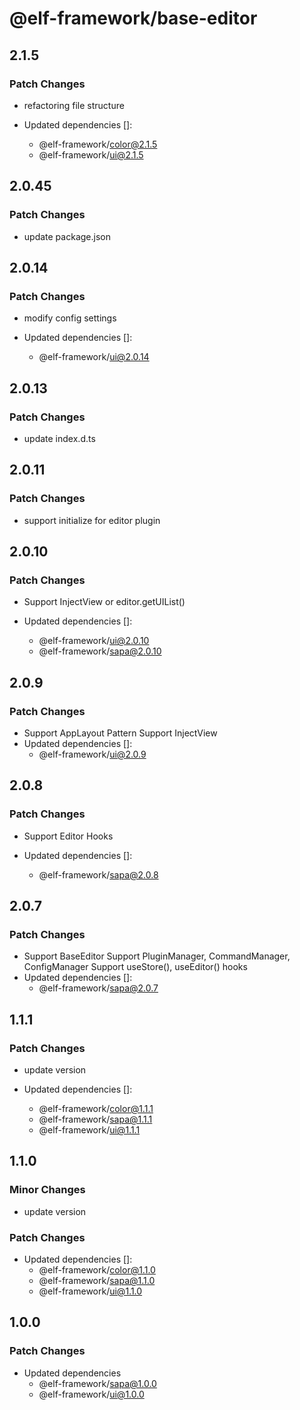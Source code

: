 # @elf-framework/base-editor

## 2.1.5

### Patch Changes

- refactoring file structure

- Updated dependencies []:
  - @elf-framework/color@2.1.5
  - @elf-framework/ui@2.1.5

## 2.0.45

### Patch Changes

- update package.json

## 2.0.14

### Patch Changes

- modify config settings

- Updated dependencies []:
  - @elf-framework/ui@2.0.14

## 2.0.13

### Patch Changes

- update index.d.ts

## 2.0.11

### Patch Changes

- support initialize for editor plugin

## 2.0.10

### Patch Changes

- Support InjectView or editor.getUIList()

- Updated dependencies []:
  - @elf-framework/ui@2.0.10
  - @elf-framework/sapa@2.0.10

## 2.0.9

### Patch Changes

- Support AppLayout Pattern
  Support InjectView
- Updated dependencies []:
  - @elf-framework/ui@2.0.9

## 2.0.8

### Patch Changes

- Support Editor Hooks

- Updated dependencies []:
  - @elf-framework/sapa@2.0.8

## 2.0.7

### Patch Changes

- Support BaseEditor
  Support PluginManager, CommandManager, ConfigManager
  Support useStore(), useEditor() hooks
- Updated dependencies []:
  - @elf-framework/sapa@2.0.7

## 1.1.1

### Patch Changes

- update version

- Updated dependencies []:
  - @elf-framework/color@1.1.1
  - @elf-framework/sapa@1.1.1
  - @elf-framework/ui@1.1.1

## 1.1.0

### Minor Changes

- update version

### Patch Changes

- Updated dependencies []:
  - @elf-framework/color@1.1.0
  - @elf-framework/sapa@1.1.0
  - @elf-framework/ui@1.1.0

## 1.0.0

### Patch Changes

- Updated dependencies
  - @elf-framework/sapa@1.0.0
  - @elf-framework/ui@1.0.0
